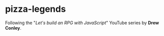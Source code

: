 # pizza-legends

Following the "*Let's build an RPG with JavaScript*" YouTube series by **Drew Conley**.